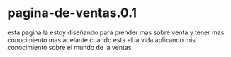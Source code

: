 # pagina-de-ventas.0.1
esta pagina la estoy  diseñando para prender mas sobre venta y tener  mas conocimiento mas adelante cuando esta el la vida aplicando mis conocimiento  sobre  el mundo de la ventas 

